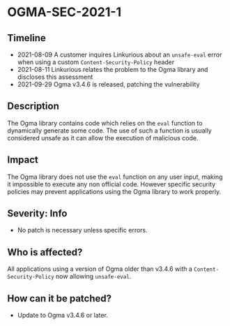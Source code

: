 # OGMA-SEC-2021-1

## Timeline
- 2021-08-09 A customer inquires Linkurious about an `unsafe-eval` error when using a custom `Content-Security-Policy` header
- 2021-08-11 Linkurious relates the problem to the Ogma library and discloses this assessment
- 2021-09-29 Ogma v3.4.6 is released, patching the vulnerability

## Description
The Ogma library contains code which relies on the `eval` function to dynamically generate some code.
The use of such a function is usually considered unsafe as it can allow the execution of malicious code.

## Impact
The Ogma library does not use the `eval` function on any user input, making it impossible to execute any non official code.
However specific security policies may prevent applications using the Ogma library to work properly.

## Severity: Info
- No patch is necessary unless specific errors.

## Who is affected?
All applications using a version of Ogma older than v3.4.6 with a `Content-Security-Policy` now allowing `unsafe-eval`.

## How can it be patched?
- Update to Ogma v3.4.6 or later.
